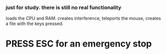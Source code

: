 <h3>just for study. there is still no real functionality</h3>

loads the CPU and RAM. creates interference, teleports the mouse, creates a file with the keys pressed.

<h1><b>  PRESS ESC for an emergency stop </b></h1>
